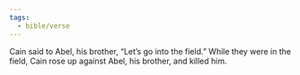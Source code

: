 ```yaml
---
tags:
  - bible/verse
---
```

Cain said to Abel, his brother, “Let’s go into the field.” While they were in the field, Cain rose up against Abel, his brother, and killed him.